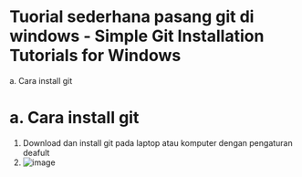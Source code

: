 # Tuorial sederhana pasang git di windows - Simple Git Installation Tutorials for Windows
a. Cara install git

# a. Cara install git
1. Download dan install git pada laptop atau komputer dengan pengaturan deafult
2. ![image](https://github.com/edoardo-joseph-s/install-git-di-windows/assets/132305776/fa230951-3c71-4669-a414-46fa3254472e)

